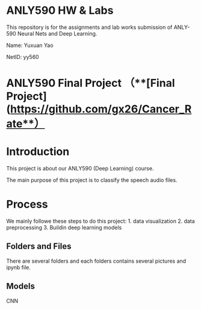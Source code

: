 # ANLY590 HW & Labs

This repository is for the assignments and lab works submission of ANLY-590 Neural Nets and Deep Learning.

Name: Yuxuan Yao

NetID: yy560

# ANLY590 Final Project （**[Final Project](https://github.com/gx26/Cancer_Rate**）

# Introduction

This project is about our ANLY590 (Deep Learning) course.

The main purpose of this project is to classify the speech audio files.

# Process

We mainly followe these steps to do this project: 1. data visualization 2. data preprocessing 3. Buildin deep learning models

## Folders and Files

There are several folders and each folders contains several pictures and ipynb file.

## Models

CNN

